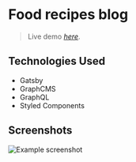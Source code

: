 # Food recipes blog
> Live demo [_here_](https://foodrecipesblog.netlify.app/). <!-- If you have the project hosted somewhere, include the link here. -->
## Technologies Used
- Gatsby
- GraphCMS
- GraphQL
- Styled Components

## Screenshots
![Example screenshot](./img/screenshot.png)





